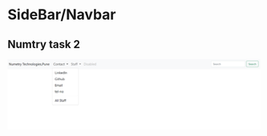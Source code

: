 # SideBar/Navbar 

## Numtry task 2

![Demo App](https://github.com/KasavRushikesh09/Sidebar-menu/blob/main/Screenshot%202025-01-27%20160128.png)
